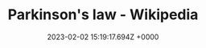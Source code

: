 ---
title: "Parkinson's law - Wikipedia"
link: "https://en.wikipedia.org/wiki/Parkinson's_law"
date: "2023-02-02 15:19:17.694Z +0000"
description: ""
category: "wikipedia"
---